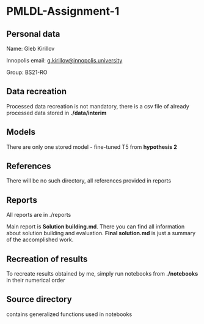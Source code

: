 # PMLDL-Assignment-1

## Personal data

Name: Gleb Kirillov

Innopolis email: g.kirillov@innopolis.university

Group: BS21-RO

## Data recreation
Processed data recreation is not mandatory, there is a csv file
of already processed data stored in **./data/interim**

## Models
There are only one stored model - fine-tuned T5 from **hypothesis 2**

## References 
There will be no such directory, all references provided in 
reports

## Reports
All reports are in ./reports

Main report is **Solution building.md**. There you can find
all information about solution building and evaluation. 
**Final solution.md** is just a summary of the accomplished work.

## Recreation of results

To recreate results obtained by me, simply run notebooks from
**./notebooks** in their numerical order

## Source directory
contains generalized functions used in notebooks